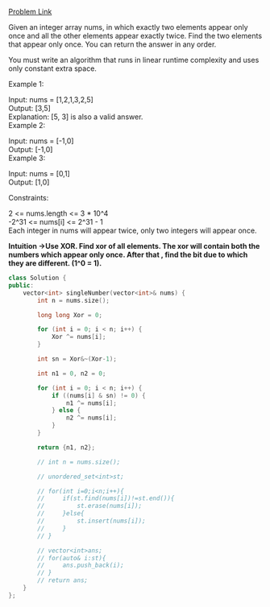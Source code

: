 [Problem Link](https://leetcode.com/problems/single-number-iii/description/?envType=daily-question&envId=2024-05-31)<br>

Given an integer array nums, in which exactly two elements appear only once and all the other elements appear exactly twice. Find the two elements that appear only once. You can return the answer in any order.

You must write an algorithm that runs in linear runtime complexity and uses only constant extra space.<br>

 

Example 1:<br>

Input: nums = [1,2,1,3,2,5]<br>
Output: [3,5]<br>
Explanation:  [5, 3] is also a valid answer.<br>
Example 2:<br>

Input: nums = [-1,0]<br>
Output: [-1,0]<br>
Example 3:<br>

Input: nums = [0,1]<br>
Output: [1,0]<br>
 

Constraints:<br>

2 <= nums.length <= 3 * 10^4<br>
-2^31 <= nums[i] <= 2^31 - 1<br>
Each integer in nums will appear twice, only two integers will appear once.<br>

__Intuition ->Use XOR. Find xor of all elements. The xor will contain both the numbers which appear only once. After that , find the bit due to which they are different. (1^0 = 1).__

```C++
class Solution {
public:
    vector<int> singleNumber(vector<int>& nums) {
        int n = nums.size();

        long long Xor = 0;

        for (int i = 0; i < n; i++) {
            Xor ^= nums[i];
        }

        int sn = Xor&~(Xor-1);

        int n1 = 0, n2 = 0;

        for (int i = 0; i < n; i++) {
            if ((nums[i] & sn) != 0) {
                n1 ^= nums[i];
            } else {
                n2 ^= nums[i];
            }
        }

        return {n1, n2};

        // int n = nums.size();

        // unordered_set<int>st;

        // for(int i=0;i<n;i++){
        //     if(st.find(nums[i])!=st.end()){
        //         st.erase(nums[i]);
        //     }else{
        //         st.insert(nums[i]);
        //     }
        // }

        // vector<int>ans;
        // for(auto& i:st){
        //     ans.push_back(i);
        // }
        // return ans;
    }
};
```
